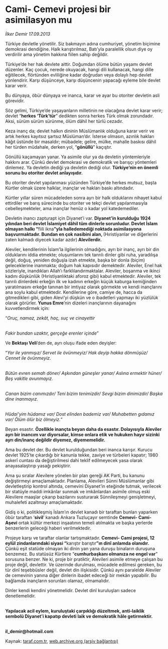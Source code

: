 # Cami- Cemevi projesi bir asimilasyon mu

*İlker Demir 17.09.2013*

<div class="yazi"><p>Türkiye devletle yönetilir. Siz bakmayın adına cumhuriyet, yönetim biçimine demokrasi dendiğine. Halk karıştırılmaz, Batı’yla paralellik olsun diye oy verdirilir ama yönetim hakkına fiilen sahip değildir. </p>
<p>Türkiye’de her hak devlete aittir. Doğumdan ölüme bütün yaşamı devlet düzenler. Kaç çocuk, nerede okuyacak, hangi dili kullanacak, hangi dille eğitilecek, flörtünden evliliğine kadar doğrudan veya dolaylı hep devlet yönlendirir. Karşı düşünceye, karşı düşüncenin yapacağı eyleme bile devlet karar verir. </p>
<p>Bu dünyaya, öbür dünyaya ve inanca, karar ve ayar bu otoriter devletin asli görevidir. </p>
<p>Söz gelimi, Türkiye’de yaşayanların milletinin ne olacağına devlet karar verir; devlet “<b>herkes ‘Türk’tür</b>” dedikten sonra herkes Türk olmak zorundadır. Aksi, sürüm sürüm sürünme, ölüm dâhil her türlü cezadır. </p>
<p>Keza inanç da; devlet halkın dininin Müslümanlık olduğuna karar verir ve artık herkes kayıtsız şartsız Müslüman’dır. İsterse olmasın, azınlık hakları kâğıt üstünde bir masaldır; mübadele; gelire, mülke, mahalle baskısı dâhil her türden müdahale, derken yol, “<b>gönüllü</b>” kaçıştır. </p>
<p>Gönüllü kaçamayan yanar. Ya asimile olur ya da devletin yöntemleriyle hakkını arar. Çünkü devlet demokrasi ve demokratik ve barışçı yöntemleri dinlemez. Ya devletin dediği ya devletin dediği olur. <b>Türkiye’nin en önemli sorunu bu otoriter devlet anlayışıdır. </b></p>
<p>Bu otoriter devlet yapılanması yüzünden Türkiye’de herkes mutsuz, başta Kürtler olmak üzere halklar, inançlar ve hakları baskı altındadır. </p>
<p>Kürtler yıllar süren mücadeleden sonra ayrı bir halk olduklarını nihayet kabul ettirdiler ve barış sürecinde bu otoriter ve tekçi devlet yapılanmasıyla cebelleşmekteler, ama inançlar henüz o kadar yol katedemediler.</p>
<p>Devletin inancı zapturapt için Diyanet’i var. <b>Diyanet’in kurulduğu 1924 yılından beri devlet İslamiyet dâhil tüm dinlerle sorunludur. Devlet İslam olmayan halkı “</b>fiili ikna<b>”yla halledemediği noktada asimilasyona başvurmaktadır. Bundan en çok nasibini alan, </b>(Hıristiyanlar ve diğerlerini zaten kalmadı diyecek kadar azdır)<b> Alevilerdir.</b><b> </b></p>
<p>Aleviler, kendilerinin İslam’la ilgilerinin olmadığını, ayrı bir inanç, ayrı bir din olduklarını iddia etmekte; oluşumlarını tek tanrılı dinler gibi ruha, yaradılışa değil, doğuş, yeniden doğuşla izah etmekte, başka bir donla (biçim) geleceklerine inanmakta; doğum hak kapısıdır demektedir. Aleviler, Enel hak sözleriyle, inandıkları Allah’ı farklılandırmaktalar. Aleviler, boşanma ve ikinci kadını düşkünlük (Hıristiyanlıktaki aforoz gibi) kabul etmektedir. Aleviler, tek tanrılı dinlerdeki erkeğin ilk ve kadının erkeğin küçük kaburga kemiğinden yaratılmasını erkeğe tanınan bir imtiyaz olarak görmekte ve kendi inançlarını ana soylu kabul etmektedir. Kendilerine göre, camiye de, hacca da gitmedikleri gibi, giden Alevi’yi düşkün ve o ibadetleri yapmayı iki yüzlülük olarak görürler. <b>Yunus Emre</b>’nin dizeleri inançlarının dayanağını kuvvetlendirmek için:</p>
<p>“<i>Oruç, namaz, zekât, haç, suç ve cinayettir</i></p>
<p><i><br/>Fakir bundan uzaktır, gerçeğe erenler içinde</i>”</p>
<p>Ve <b>Bektaşı Veli</b>’den de, ayrı oluşu ifade eden deyişler:</p>
<p>“<i>Yar ile yanmışız/ Servet ile övünmeyiz/ Hak deyip hakka dönmüşüz/ Cennet ile övünmeyiz.</i></p>
<p><i><br/>Bütün evren semah döner/ Aşkından güneşler yanar/ Aslına ermektir hüner/ Beş vakitle avunmayız.</i></p>
<p><i><br/>Canan bizim canımızdır/ Teni bizim tenimizdir/ Sevgi bizim dinimizdir/ Başka dine inanmayız.</i></p>
<p><i><br/>Hüdai’yim hüdamız var/ Dost elinden bademiz var/ Muhabetten gıdamız var/ Ölüm ölür biz ölmeyiz.</i>”</p>
<p>Beyan esastır. <b>Özellikle inançta beyan daha da esastır. Dolayısıyla Aleviler ayrı bir inancım var diyorsalar, kimse onlara etik ve hukuken hayır sizinki ayrı din/inanç değildir diyemez, diyememelidir. </b></p>
<p>Ama bu devlet der. Bu devlet kurulduğundan beri inanca karışır. Kurucu devlet 1925’te çıkardığı bir kanunla tekke, zaviye ve türbeleri kapatır; 1980 askerî cuntası da değiştirilmesi dahi teklif edilmeyecek yasa olarak anayasalaştırıp yasağı pekiştirir. </p>
<p>Ama şu sıralar Alevilere yönelen bir plan gereği AK Parti, bu kanunu değiştirmeyi amaçlamaktadır. Planlama, Alevileri Sünni Müslümanlar gibi devletleştirip kontrol altında, cemevini Diyanet’in eteğinde tutmak, verilecek bir statüyle maddi imkânlar sunmak ve imkânlardan asimile olmuş eski Alevilere maaşlar çıkarıp bazılarını susturarak Sünnileşmeyi genişletmeyi, muhalefeti azaltmayı amaçlamaktadır. </p>
<p>Gidiş o ki, politikleşmiş İslam’ın devlet kanadı bir taraftan bunları yaparken öbür taraftan ‘<b>sivil</b>’ kanadı Ankara Tuzluçayır semtinde <b>Cemevi- Cami- Aşevi</b> ortak kültür merkezi inşaatının temeli atılmakta ve başka yerlerde benzerlerin geleceği haberi verilmektedir. </p>
<p>Projeye karşı ve taraftar olanlar tartışmaktadır. <b>Cemevi- Cami projesi, 12 eylül zindanlarındaki siyasi “</b>karıştır barıştır<b>”ın dinî anlamda olanıdır.</b><b> </b>Çünkü eşit statüde olmayan iki dinin yan yana duruşu binaların duruşuna benzemez. Bu statüsüz Kürtlere “<b>cumhurbaşkanı olmanıza ne engel var</b>” sorusuna benzer. Ne ki, proje bir pratiktir, Alevileri asimile etmeye çalışan bu proje değil, devlettir. Ve üzerinde durulması, mücadele edilmesi gereken, bu tür dinî teşebbüsler değil, devlet din ilişkisidir. Çünkü aynı paralelde Aleviler de cemevinin yanına diğer dinlerin ibadet edeceği bir mekân yapabilir. Bu bağlamda inançların sorunları olamaz, olmamalıdır. </p>
<p>Dinler kendi kendini yönetmelidir. Devlet dinî kuruluşları sadece denetlemelidir. </p>
<p><b><br/>Yapılacak acil eylem, kuruluştaki çarpıklığı düzeltmek, anti-laiklik sembolü Diyanet’i kapatıp devleti laik ve demokratik hâle getirmektir.</b></p><b>
<p><br/>il_demir@hotmail.com </p>
<p></p></b>
</div>

Kaynak: [taraf.com.tr](http://www.taraf.com.tr:80/ilker-demir/makale-cami-cemevi-projesi-bir-asimilasyon-mu.htm), [web.archive.org (arşiv bağlantısı)](http://web.archive.org/web/20130919000014/http://www.taraf.com.tr:80/ilker-demir/makale-cami-cemevi-projesi-bir-asimilasyon-mu.htm)
